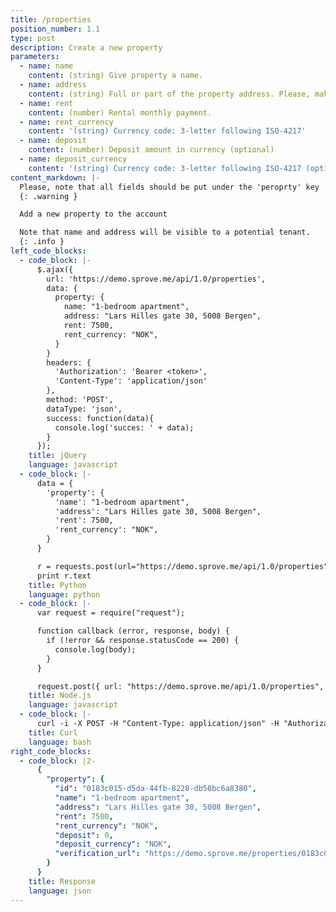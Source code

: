 ```yaml
---
title: /properties
position_number: 1.1
type: post
description: Create a new property
parameters:
  - name: name
    content: (string) Give property a name.
  - name: address
    content: (string) Full or part of the property address. Please, make it easy to tenant to see what property they apply to.
  - name: rent
    content: (number) Rental monthly payment.
  - name: rent_currency
    content: '(string) Currency code: 3-letter following ISO-4217'
  - name: deposit
    content: (number) Deposit amount in currency (optional)
  - name: deposit_currency
    content: '(string) Currency code: 3-letter following ISO-4217 (optional)'
content_markdown: |-
  Please, note that all fields should be put under the 'peroprty' key
  {: .warning }

  Add a new property to the account

  Note that name and address will be visible to a potential tenant.
  {: .info }
left_code_blocks:
  - code_block: |-
      $.ajax({
        url: 'https://demo.sprove.me/api/1.0/properties',
        data: {
          property: {
            name: "1-bedroom apartment",
            address: "Lars Hilles gate 30, 5008 Bergen",
            rent: 7500,
            rent_currency: "NOK",
          }
        }
        headers: {
          'Authorization': 'Bearer <token>',
          'Content-Type': 'application/json'
        },
        method: 'POST',
        dataType: 'json',
        success: function(data){
          console.log('succes: ' + data);
        }
      });
    title: jQuery
    language: javascript
  - code_block: |-
      data = {
        'property': {
          'name': "1-bedroom apartment",
          'address': "Lars Hilles gate 30, 5008 Bergen",
          'rent': 7500,
          'rent_currency': "NOK",
        }
      }

      r = requests.post(url="https://demo.sprove.me/api/1.0/properties", data=data, headers={ "Authorization": "Bearer <token>", "Content-Type": "application/json" })
      print r.text
    title: Python
    language: python
  - code_block: |-
      var request = require("request");

      function callback (error, response, body) {
        if (!error && response.statusCode == 200) {
          console.log(body);
        }
      }

      request.post({ url: "https://demo.sprove.me/api/1.0/properties", json: { property: { name: "1-bedroom apartment", address: "Lars Hilles gate 30, 5008 Bergen", rent: 7500, rent_currency: "NOK" } }, headers: { "Authorization": "Bearer <token>" }}, callback)
    title: Node.js
    language: javascript
  - code_block: |-
      curl -i -X POST -H "Content-Type: application/json" -H "Authorization: Bearer <token>" https://demo.sprove.me/api/1.0/properties -d '{ "property": { "name": "Blekenberg 20", "address":"Blekenberg 20", "rent": 7500, "rent_currency": "NOK" } }'
    title: Curl
    language: bash
right_code_blocks:
  - code_block: |2-
      {
        "property": {
          "id": "0183c015-d5da-44fb-8228-db50bc6a8380",
          "name": "1-bedroom apartment",
          "address": "Lars Hilles gate 30, 5008 Bergen",
          "rent": 7500,
          "rent_currency": "NOK",
          "deposit": 0,
          "deposit_currency": "NOK",
          "verification_url": "https://demo.sprove.me/properties/0183c015-d5da-44fb-8228-db50bc6a8380"
        }
      }
    title: Response
    language: json
---
```

